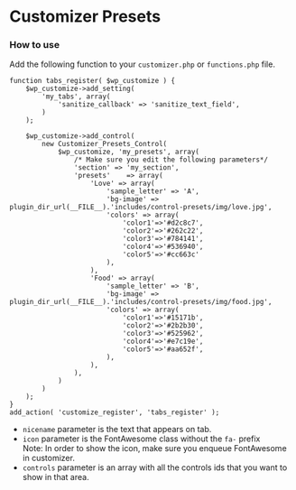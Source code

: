 # Customizer Presets
    
### How to use

Add the following function to your `customizer.php` or `functions.php` file. 

    function tabs_register( $wp_customize ) {
        $wp_customize->add_setting(
            'my_tabs', array(
                'sanitize_callback' => 'sanitize_text_field',
            )
        );
        
        $wp_customize->add_control(
            new Customizer_Presets_Control(
                $wp_customize, 'my_presets', array(
                    /* Make sure you edit the following parameters*/
                    'section' => 'my_section',
                    'presets'    => array(
                        'Love' => array(
                            'sample_letter' => 'A',
                            'bg-image' => plugin_dir_url(__FILE__).'includes/control-presets/img/love.jpg',
                            'colors' => array(
                                'color1'=>'#d2c8c7',
                                'color2'=>'#262c22',
                                'color3'=>'#784141',
                                'color4'=>'#536940',
                                'color5'=>'#cc663c'
                            ), 
                        ),
                        'Food' => array(
                            'sample_letter' => 'B',
                            'bg-image' => plugin_dir_url(__FILE__).'includes/control-presets/img/food.jpg',
                            'colors' => array(
                                'color1'=>'#15171b',
                                'color2'=>'#2b2b30',
                                'color3'=>'#525962',
                                'color4'=>'#e7c19e',
                                'color5'=>'#aa652f',
                            ),
                        ), 
                    ),
                )
            )
        );
    }
    add_action( 'customize_register', 'tabs_register' );
    
- `nicename` parameter is the text that appears on tab.
- `icon` parameter is the FontAwesome class without the `fa-` prefix  
    Note: In order to show the icon, make sure you enqueue FontAwesome in customizer.
- `controls` parameter is an array with all the controls ids that you want to show in that area.
